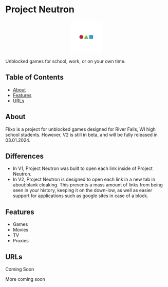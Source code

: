 # Project Neutron

<p align="center">
  <img src="https://raw.githubusercontent.com/PlayFlixo/playflixo/main/Images/favicon.ico" alt="Project Logo" width="100">
</p>

Unblocked games for school, work, or on your own time.

## Table of Contents
- [About](#about)
- [Features](#features)
- [URLs](#urls)

## About

Flixo is a project for unblocked games designed for River Falls, WI high school students. However, V2 is still in beta, and will be fully released in 03.01.2024.

## Differences

- In V1, Project Neutron was built to open each link inside of Project Neutron.
- In V2, Project Neutron is designed to open each link in a new tab in about:blank cloaking. This prevents a mass amount of links from being seen in your history, keeping it on the down-low, as well as easier support for applications such as google sites in case of a block.

## Features

- Games
- Movies
- TV
- Proxies

## URLs

Coming Soon

More coming soon
